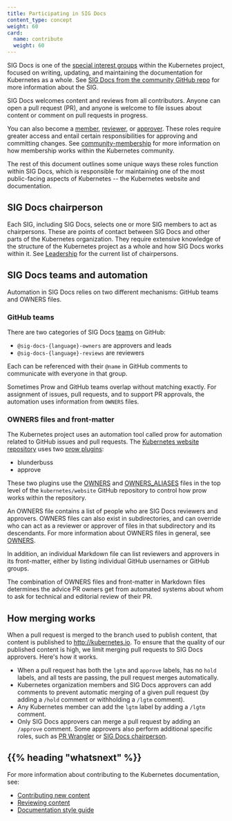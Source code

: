 ```yaml
---
title: Participating in SIG Docs
content_type: concept
weight: 60
card:
  name: contribute
  weight: 60
---
```


<!-- overview -->

SIG Docs is one of the
[special interest groups](https://github.com/kubernetes/community/blob/master/sig-list.md)
within the Kubernetes project, focused on writing, updating, and maintaining
the documentation for Kubernetes as a whole. See
[SIG Docs from the community GitHub repo](https://github.com/kubernetes/community/tree/master/sig-docs)
for more information about the SIG.

SIG Docs welcomes content and reviews from all contributors. Anyone can open a
pull request (PR), and anyone is welcome to file issues about content or comment
on pull requests in progress.

You can also become a [member](/docs/contribute/participate/roles-and-responsibilities/#members),
[reviewer](/docs/contribute/participate/roles-and-responsibilities/#reviewers), or
[approver](/docs/contribute/participate/roles-and-responsibilities/#approvers).
These roles require greater access and entail certain responsibilities for
approving and committing changes.  See
[community-membership](https://github.com/kubernetes/community/blob/master/community-membership.md)
for more information on how membership works within the Kubernetes community.

The rest of this document outlines some unique ways these roles function within
SIG Docs, which is responsible for maintaining one of the most public-facing
aspects of Kubernetes -- the Kubernetes website and documentation.

<!-- body -->

## SIG Docs chairperson

Each SIG, including SIG Docs, selects one or more SIG members to act as
chairpersons. These are points of contact between SIG Docs and other parts of
the Kubernetes organization. They require extensive knowledge of the structure
of the Kubernetes project as a whole and how SIG Docs works within it. See
[Leadership](https://github.com/kubernetes/community/tree/master/sig-docs#leadership)
for the current list of chairpersons.

## SIG Docs teams and automation

Automation in SIG Docs relies on two different mechanisms:
GitHub teams and OWNERS files.

### GitHub teams

There are two categories of SIG Docs [teams](https://github.com/orgs/kubernetes/teams?query=sig-docs) on GitHub:

- `@sig-docs-{language}-owners` are approvers and leads
- `@sig-docs-{language}-reviews` are reviewers

Each can be referenced with their `@name` in GitHub comments to communicate with
everyone in that group.

Sometimes Prow and GitHub teams overlap without matching exactly. For
assignment of issues, pull requests, and to support PR approvals, the
automation uses information from `OWNERS` files.

### OWNERS files and front-matter

The Kubernetes project uses an automation tool called prow for automation
related to GitHub issues and pull requests. The
[Kubernetes website repository](https://github.com/kubernetes/website) uses
two [prow plugins](https://github.com/kubernetes/test-infra/tree/master/prow/plugins):

- blunderbuss
- approve

These two plugins use the
[OWNERS](https://github.com/kubernetes/website/blob/main/OWNERS) and
[OWNERS_ALIASES](https://github.com/kubernetes/website/blob/main/OWNERS_ALIASES)
files in the top level of the `kubernetes/website` GitHub repository to control
how prow works within the repository.

An OWNERS file contains a list of people who are SIG Docs reviewers and
approvers. OWNERS files can also exist in subdirectories, and can override who
can act as a reviewer or approver of files in that subdirectory and its
descendants. For more information about OWNERS files in general, see
[OWNERS](https://github.com/kubernetes/community/blob/master/contributors/guide/owners.md).

In addition, an individual Markdown file can list reviewers and approvers in its
front-matter, either by listing individual GitHub usernames or GitHub groups.

The combination of OWNERS files and front-matter in Markdown files determines
the advice PR owners get from automated systems about whom to ask for technical
and editorial review of their PR.

## How merging works

When a pull request is merged to the branch used to publish content, that content is published to http://kubernetes.io. To ensure that
the quality of our published content is high, we limit merging pull requests to
SIG Docs approvers. Here's how it works.

- When a pull request has both the `lgtm` and `approve` labels, has no `hold`
  labels, and all tests are passing, the pull request merges automatically.
- Kubernetes organization members and SIG Docs approvers can add comments to
  prevent automatic merging of a given pull request (by adding a `/hold` comment
  or withholding a `/lgtm` comment).
- Any Kubernetes member can add the `lgtm` label by adding a `/lgtm` comment.
- Only SIG Docs approvers can merge a pull request
  by adding an `/approve` comment. Some approvers also perform additional
  specific roles, such as [PR Wrangler](/docs/contribute/participate/pr-wranglers/) or
  [SIG Docs chairperson](#sig-docs-chairperson).



## {{% heading "whatsnext" %}}


For more information about contributing to the Kubernetes documentation, see:

- [Contributing new content](/docs/contribute/new-content/)
- [Reviewing content](/docs/contribute/review/reviewing-prs)
- [Documentation style guide](/docs/contribute/style/)
